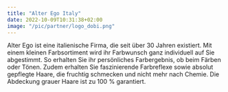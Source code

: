 ```yaml
---
title: "Alter Ego Italy"
date: 2022-10-09T10:31:38+02:00
image: "/pic/partner/logo_dobi.png"
---
```


Alter Ego ist eine italienische Firma, die seit über 30 Jahren existiert.
Mit einem kleinen Farbsortiment wird ihr Farbwunsch ganz individuell auf Sie abgestimmt.
So erhalten Sie ihr persönliches Farbergebnis, ob beim Färben oder Tönen.
Zudem erhalten Sie faszinierende Farbreflexe sowie absolut gepflegte Haare, 
die fruchtig schmecken und nicht mehr nach Chemie. 
Die Abdeckung grauer Haare ist zu 100 % garantiert.

